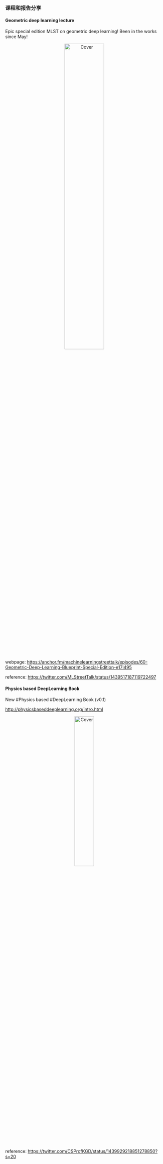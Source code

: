 ### 课程和报告分享

#### Geometric deep learning lecture

 Epic special edition MLST on geometric deep learning! Been in the works since May!

<div align=center><img src="https://pbs.twimg.com/media/E_owvmfWEAUgWaL?format=jpg&name=large" alt="Cover" width="50%"/></div>

webpage: https://anchor.fm/machinelearningstreettalk/episodes/60-Geometric-Deep-Learning-Blueprint-Special-Edition-e17i495

reference: https://twitter.com/MLStreetTalk/status/1439517187119722497

#### Physics based DeepLearning Book

New #Physics based #DeepLearning Book (v0.1)

http://physicsbaseddeeplearning.org/intro.html

<div align=center><img src="https://pbs.twimg.com/media/E_un_dgX0Ag9d1P?format=jpg&name=large" alt="Cover" width="35%"/></div>

reference: https://twitter.com/CSProfKGD/status/1439929218851278850?s=20

